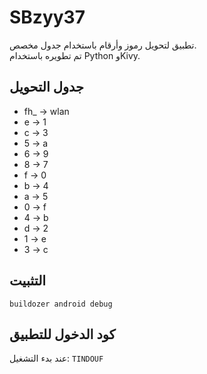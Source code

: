 
# SBzyy37

تطبيق لتحويل رموز وأرقام باستخدام جدول مخصص.  
تم تطويره باستخدام Python وKivy.

## جدول التحويل
- fh_ → wlan
- e → 1
- c → 3
- 5 → a
- 6 → 9
- 8 → 7
- f → 0
- b → 4
- a → 5
- 0 → f
- 4 → b
- d → 2
- 1 → e
- 3 → c

## التثبيت
```
buildozer android debug
```

## كود الدخول للتطبيق
عند بدء التشغيل: `TINDOUF`
